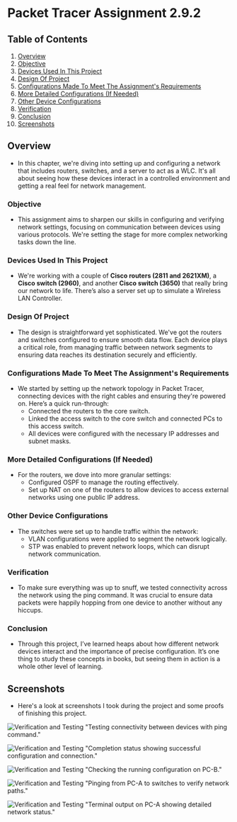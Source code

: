 # Packet Tracer Assignment 2.9.2

## Table of Contents
1. [Overview](#overview)
2. [Objective](#objective)
3. [Devices Used In This Project](#devices-used-in-this-project)
4. [Design Of Project](#design-of-project)
5. [Configurations Made To Meet The Assignment's Requirements](#configurations-made-to-meet-the-assignments-requirements)
6. [More Detailed Configurations (If Needed)](#more-detailed-configurations-if-needed)
7. [Other Device Configurations](#other-device-configurations)
8. [Verification](#verification)
9. [Conclusion](#conclusion)
10. [Screenshots](#screenshots)





## Overview
 - In this chapter, we're diving into setting up and configuring a network that includes routers, switches, and a server to act as a WLC. It's all about seeing how these devices interact in a controlled environment and getting a real feel for network management.




### Objective
 - This assignment aims to sharpen our skills in configuring and verifying network settings, focusing on communication between devices using various protocols. We're setting the stage for more complex networking tasks down the line.




### Devices Used In This Project
 - We're working with a couple of **Cisco routers (2811 and 2621XM)**, a **Cisco switch (2960)**, and another **Cisco switch (3650)** that really bring our network to life. There’s also a server set up to simulate a Wireless LAN Controller.




### Design Of Project
 - The design is straightforward yet sophisticated. We've got the routers and switches configured to ensure smooth data flow. Each device plays a critical role, from managing traffic between network segments to ensuring data reaches its destination securely and efficiently.




### Configurations Made To Meet The Assignment's Requirements
 - We started by setting up the network topology in Packet Tracer, connecting devices with the right cables and ensuring they're powered on. Here’s a quick run-through:
    - Connected the routers to the core switch.
    - Linked the access switch to the core switch and connected PCs to this access switch.
    - All devices were configured with the necessary IP addresses and subnet masks.




### More Detailed Configurations (If Needed)
 - For the routers, we dove into more granular settings:
    - Configured OSPF to manage the routing effectively.
    - Set up NAT on one of the routers to allow devices to access external networks using one public IP address.




### Other Device Configurations
 - The switches were set up to handle traffic within the network:
    - VLAN configurations were applied to segment the network logically.
    - STP was enabled to prevent network loops, which can disrupt network communication.




### Verification
 - To make sure everything was up to snuff, we tested connectivity across the network using the ping command. It was crucial to ensure data packets were happily hopping from one device to another without any hiccups.




### Conclusion
 - Through this project, I’ve learned heaps about how different network devices interact and the importance of precise configuration. It’s one thing to study these concepts in books, but seeing them in action is a whole other level of learning.




## Screenshots
 - Here's a look at screenshots I took during the project and some proofs of finishing this project.

![Verification and Testing](../Screenshots/packet_trace.2.9.2-ping.jpg)
"Testing connectivity between devices with ping command."

![Verification and Testing](../Screenshots/Activity_Results_Completion_Of_Activity_Showing_User_Profile.jpg)
"Completion status showing successful configuration and connection."

![Verification and Testing](../Screenshots/pc-b-show-running-config.jpg)
"Checking the running configuration on PC-B."

![Verification and Testing](../Screenshots/ping_from_pcA_to_switches.jpg)
"Pinging from PC-A to switches to verify network paths."

![Verification and Testing](../Screenshots/show_terminal_information_pc_a.jpg)
"Terminal output on PC-A showing detailed network status."
